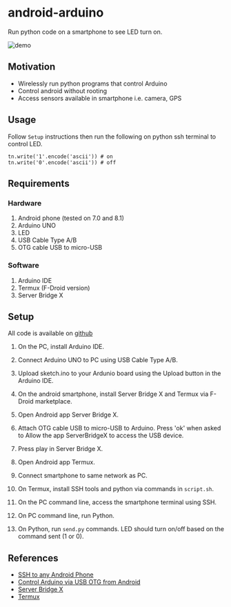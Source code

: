 # android-arduino
Run python code on a smartphone to see LED turn on.

![demo](./assets/android-arduino-1.gif)

## Motivation
* Wirelessly run python programs that control Arduino
* Control android without rooting
* Access sensors available in smartphone i.e. camera, GPS


## Usage
Follow `Setup` instructions then run the following on python ssh terminal to control LED.
```
tn.write('1'.encode('ascii')) # on
tn.write('0'.encode('ascii')) # off
```


## Requirements
### Hardware
1. Android phone (tested on 7.0 and 8.1)
1. Arduino UNO
1. LED
1. USB Cable Type A/B
1. OTG cable USB to micro-USB

### Software
1. Arduino IDE
1. Termux (F-Droid version)
1. Server Bridge X

## Setup
All code is available on [github](https://github.com/ncdejito/android-arduino)

1. On the PC, install Arduino IDE.
1. Connect Arduino UNO to PC using USB Cable Type A/B.
1. Upload sketch.ino to your Ardunio board using the Upload button in the Arduino IDE.

1. On the android smartphone, install Server Bridge X and Termux via F-Droid marketplace.
1. Open Android app Server Bridge X.
1. Attach OTG cable USB to micro-USB to Arduino. Press 'ok' when asked to Allow the app ServerBridgeX to access the USB device.
1. Press play in Server Bridge X.

1. Open Android app Termux.
1. Connect smartphone to same network as PC.
1. On Termux, install SSH tools and python via commands in `script.sh`.
1. On the PC command line, access the smartphone terminal using SSH.

1. On PC command line, run Python.
1. On Python, run `send.py` commands. LED should turn on/off based on the command sent (1 or 0).


## References
* [SSH to any Android Phone](https://www.youtube.com/watch?v=broLBoU5rZ4)
* [Control Arduino via USB OTG from Android](https://www.danbp.org/p/en/node/140)
* [Server Bridge X](https://play.google.com/store/apps/details?id=com.cidtepole.serverbridge&hl=en)
* [Termux](https://f-droid.org/en/packages/com.termux/)
